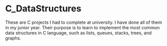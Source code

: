 # C_DataStructures
These are C projects I had to complete at university. I have done all of them in my junior year.
Their purpose is to learn to implement the most common data structures in C language, such as lists, queues, stacks, trees, and graphs.
